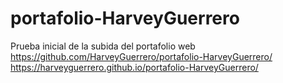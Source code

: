 # portafolio-HarveyGuerrero
Prueba inicial de la subida del portafolio web
https://github.com/HarveyGuerrero/portafolio-HarveyGuerrero/
https://harveyguerrero.github.io/portafolio-HarveyGuerrero/
